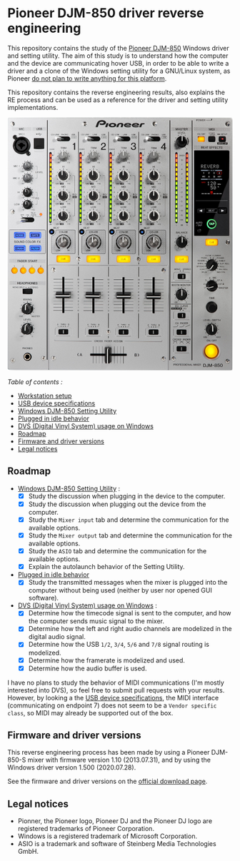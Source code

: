 # Pioneer DJM-850 driver reverse engineering

This repository contains the study of the [Pioneer DJM-850](https://www.pioneerdj.com/en-us/product/mixer/archive/djm-850/silver/overview/)
Windows driver and setting utility. The aim of this study is to understand how
the computer and the device are communicating hover USB, in order to be able
to write a driver and a clone of the Windows setting utility for a GNU/Linux
system, as Pioneer
[do not plan to write anything for this platform](https://forums.pioneerdj.com/hc/en/community/posts/203039979--SOLVED-DJM850-900-Linux-progress-).

This repository contains the reverse engineering results, also explains the RE
process and can be used as a reference for the driver and setting utility
implementations.

![Pioneer DJM-850-S](img/DJM-850-S.jpg)

*Table of contents :*

- [Workstation setup](doc/workstation-setup.md)
- [USB device specifications](doc/usb-device-specifications.md)
- [Windows DJM-850 Setting Utility](doc/windows-djm-850-setting-utility/README.md)
- [Plugged in idle behavior](doc/plugged-in-idle-behavior/README.md)
- [DVS (Digital Vinyl System) usage on Windows](doc/windows-dvs/README.md)
- [Roadmap](#roadmap)
- [Firmware and driver versions](#firmware-and-driver-versions)
- [Legal notices](#legal-notices)

## Roadmap

- [Windows DJM-850 Setting Utility](doc/windows-djm-850-setting-utility/README.md) :
    - [x] Study the discussion when plugging in the device to the computer.
    - [x] Study the discussion when plugging out the device from the computer.
    - [x] Study the `Mixer input` tab and determine the communication for the
available options.
    - [x] Study the `Mixer output` tab and determine the communication for the
available options.
    - [x] Study the `ASIO` tab and determine the communication for the
available options.
    - [x] Explain the autolaunch behavior of the Setting Utility.
- [Plugged in idle behavior](doc/plugged-in-idle-behavior/README.md)
    - [x] Study the transmitted messages when the mixer is plugged into the
computer without being used (neither by user nor opened GUI software).
- [DVS (Digital Vinyl System) usage on Windows](doc/windows-dvs/README.md) :
    - [x] Determine how the timecode signal is sent to the computer, and how
the computer sends music signal to the mixer.
    - [x] Determine how the left and right audio channels are modelized in
the digital audio signal.
    - [x] Determine how the USB `1/2`, `3/4`, `5/6` and `7/8` signal routing
is modelized.
    - [x] Determine how the framerate is modelized and used.
    - [x] Determine how the audio buffer is used.

I have no plans to study the behavior of MIDI communications (I'm mostly
interested into DVS), so feel free to submit pull requests with your
results. However, by looking a the
[USB device specifications](doc/usb-device-specifications.md),
the MIDI interface (communicating on endpoint 7) does not seem to be a
`Vendor specific class`, so MIDI may already be supported out of the box.

## Firmware and driver versions

This reverse engineering process has been made by using a Pioneer DJM-850-S
mixer with firmware version 1.10 (2013.07.31), and by using the Windows driver
version 1.500 (2020.07.28).

See the firmware and driver versions on the [official download page](https://www.pioneerdj.com/en/support/software/djm-850/).

## Legal notices

- Pionner, the Pioneer logo, Pioneer DJ and the Pioneer DJ logo are registered
trademarks of Pioneer Corporation.
- Windows is a registered trademark of Microsoft Corporation.
- ASIO is a trademark and software of Steinberg Media Technologies GmbH.
